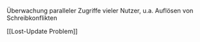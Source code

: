 Überwachung paralleler Zugriffe vieler Nutzer, u.a. Auflösen von Schreibkonflikten


[[Lost-Update Problem]]
